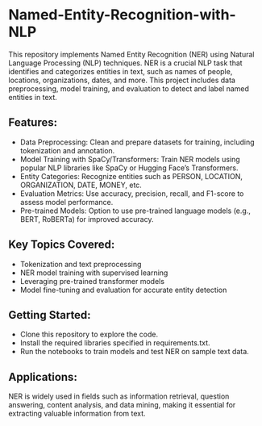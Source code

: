 # Named-Entity-Recognition-with-NLP
This repository implements Named Entity Recognition (NER) using Natural Language Processing (NLP) techniques. NER is a crucial NLP task that identifies and categorizes entities in text, such as names of people, locations, organizations, dates, and more. This project includes data preprocessing, model training, and evaluation to detect and label named entities in text.

## Features:<br>
- Data Preprocessing: Clean and prepare datasets for training, including tokenization and annotation.
- Model Training with SpaCy/Transformers: Train NER models using popular NLP libraries like SpaCy or Hugging Face’s Transformers.
- Entity Categories: Recognize entities such as PERSON, LOCATION, ORGANIZATION, DATE, MONEY, etc.
- Evaluation Metrics: Use accuracy, precision, recall, and F1-score to assess model performance.
- Pre-trained Models: Option to use pre-trained language models (e.g., BERT, RoBERTa) for improved accuracy.

## Key Topics Covered:<br>
- Tokenization and text preprocessing
- NER model training with supervised learning
- Leveraging pre-trained transformer models
- Model fine-tuning and evaluation for accurate entity detection

## Getting Started:<br>
- Clone this repository to explore the code.
- Install the required libraries specified in requirements.txt.
- Run the notebooks to train models and test NER on sample text data.


## Applications:<br>
NER is widely used in fields such as information retrieval, question answering, content analysis, and data mining, making it essential for extracting valuable information from text.
